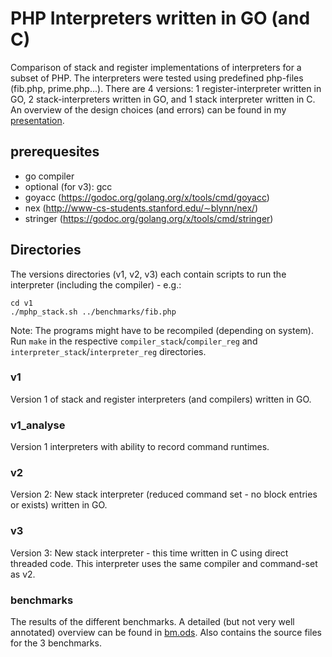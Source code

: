 # PHP Interpreters written in GO (and C)
Comparison of stack and register implementations of interpreters for a subset of PHP.
The interpreters were tested using predefined php-files (fib.php, prime.php...).
There are 4 versions: 1 register-interpreter written in GO, 2 stack-interpreters written in GO, and
1 stack interpreter written in C. An overview of the design choices (and errors) can be found in
my [presentation](presentation.pdf).

## prerequesites
- go compiler
- optional (for v3): gcc
- goyacc (https://godoc.org/golang.org/x/tools/cmd/goyacc)
- nex (http://www-cs-students.stanford.edu/∼blynn/nex/)
- stringer (https://godoc.org/golang.org/x/tools/cmd/stringer)

## Directories
The versions directories (v1, v2, v3) each contain scripts to run the interpreter (including the compiler) - e.g.:
```
cd v1
./mphp_stack.sh ../benchmarks/fib.php
```
Note: The programs might have to be recompiled (depending on system). Run `make` in the respective
`compiler_stack`/`compiler_reg` and `interpreter_stack`/`interpreter_reg` directories.

### v1
Version 1 of stack and register interpreters (and compilers) written in GO.

### v1_analyse
Version 1 interpreters with ability to record command runtimes.

### v2
Version 2: New stack interpreter (reduced command set - no block entries or exists) written in GO.

### v3
Version 3: New stack interpreter - this time written in C using direct threaded code. This interpreter
uses the same compiler and command-set as v2.

### benchmarks
The results of the different benchmarks. A detailed (but not very well annotated) overview can be found in [bm.ods](bm.ods).
Also contains the source files for the 3 benchmarks.
